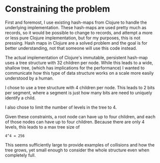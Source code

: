 # Constraining the problem

First and foremost, I use existing hash-maps from Clojure to handle the underlying
implementation. These hash-maps are used pretty much as records, so it would be
possible to change to records, and attempt a more or less pure Clojure implementation,
but for my purposes, this is not pressing. Hash maps in Clojure are a solved problem
and the goal is for better understanding, not that someone will use this code instead.


The actual implementation of Clojure's immutable, persistent hash-map uses
a tree structure with 32 children per node. While this leads to a wide, shallow tree,
(which has implications for the performance) I wanted to communicate how this
type of data structure works on a scale more easily understood by a human.


I chose to use a tree structure with 4 children per node. This leads to 2 bits
per segment, where a segment is just how many bits are need to uniquely identify
a child.


I also chose to limit the number of levels in the tree to 4.


Given these constraints, a root node can have up to four children, and each of
those nodes can have up to four children. Because there are only 4 levels, this
leads to a max tree size of 

`4^4 = 256`

This seems sufficiently large to provide examples of collisions and how the tree
grows, yet small enough to consider the whole structure even when completely full.
